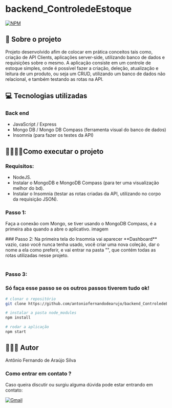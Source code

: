 # backend_ControledeEstoque
[![NPM](https://img.shields.io/npm/l/react)](https://github.com/antoniofernandodearujo/app_orcamento_pessoal/blob/main/LICENSE)

## 👀 Sobre o projeto

Projeto desenvolvido afim de colocar em prática conceitos tais como, criação de API Clients, aplicações server-side, utilizando banco de dados e requisições sobre o mesmo.
A aplicação consiste em um controle de estoque simples, onde é possível fazer a criação, deleção, atualização e leitura de um produto, ou seja
um CRUD, utilizando um banco de dados não relacional, e também testando as rotas na API.

## 💻 Tecnologias utilizadas
### Back end
- JavaScript / Express
- Mongo DB / Mongo DB Compass (ferramenta visual do banco de dados)
- Insomnia (para fazer os testes da API)

## 👨‍💻👩‍💻Como executar o projeto
### Requisitos: 
- NodeJS.
- Instalar o MongoDB e MongoDB Compass (para ter uma visualização melhor do bd).
- Instalar o Insomnia (testar as rotas criadas da API, utilizando no corpo da requisição JSON).

### Passo 1:
Faça a conexão com Mongo, se tiver usando o MongoDB Compass, é a primeira aba quando a abre o aplicativo.
imagem
<div display=flex flex-direction=row>
  <img src=""/>
</div>
### Passo 2:
Na primeira tela do Insomnia vai aparecer **Dashboard** vazio, caso você nunca tenha usado, você criar uma nova coleção,
dar o nome a ela como preferir, e vai entrar na pasta "", que contém todas as rotas utilizadas nesse projeto.

<div display=flex flex-direction=row>
  <img src=""/>
  <img src=""/>
</div>

### Passo 3:

### Só faça esse passo se os outros passos tiverem tudo ok!
```bash
# clonar o repositório
git clone https://github.com/antoniofernandodearujo/backend_ControledeEstoque

# instalar a pasta node_modules
npm install

# rodar a aplicação
npm start
```

## 🧑🏾‍💻 Autor
Antônio Fernando de Araújo Silva
### Como entrar em contato ?
Caso queira discutir ou surgiu alguma dúvida pode estar entrando em contato:

[![Gmail](https://img.shields.io/badge/Gmail-darkred?style=for-the-badge&logo=gmail&logoColor=white)](mailto:afas@academico.ufpb.br)
